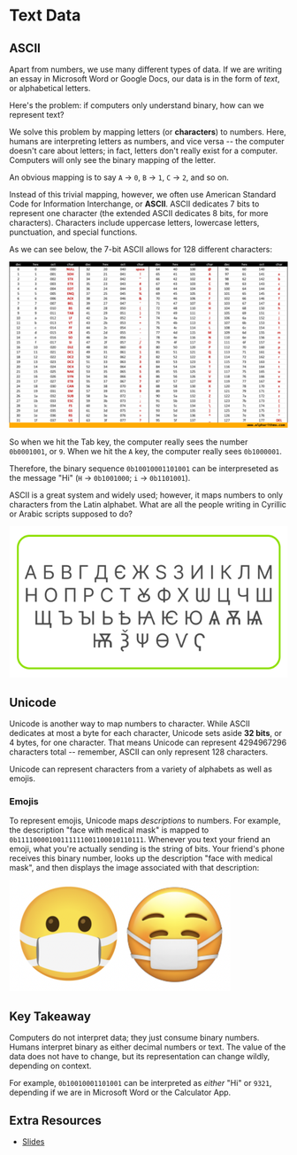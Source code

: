 # Text Data

## ASCII

Apart from numbers, we use many different types of data. If we are writing an essay in Microsoft Word or Google Docs, our data is in the form of *text*, or alphabetical letters.

Here's the problem: if computers only understand binary, how can we represent text?

We solve this problem by mapping letters (or **characters**) to numbers. Here, humans are interpreting letters as numbers, and vice versa -- the computer doesn't care about letters; in fact, letters don't really exist for a computer. Computers will only see the binary mapping of the letter.

An obvious mapping is to say `A` &rarr; `0`, `B` &rarr; `1`, `C` &rarr; `2`, and so on.

Instead of this trivial mapping, however, we often use American Standard Code for Information Interchange, or **ASCII**. ASCII dedicates 7 bits to represent one character (the extended ASCII dedicates 8 bits, for more characters). Characters include uppercase letters, lowercase letters, punctuation, and special functions.

As we can see below, the 7-bit ASCII allows for 128 different characters:

![ascii](ascii_chart.jpg)

So when we hit the Tab key, the computer really sees the number `0b0001001`, or `9`. When we hit the `A` key, the computer really sees `0b1000001`.

Therefore, the binary sequence `0b10010001101001` can be interpreseted as the message "Hi" (`H` &rarr; `0b1001000`; `i` &rarr; `0b1101001`).

ASCII is a great system and widely used; however, it maps numbers to only characters from the Latin alphabet. What are all the people writing in Cyrillic or Arabic scripts supposed to do?

![cyrillic](cyrillic.png)

## Unicode

Unicode is another way to map numbers to character. While ASCII dedicates at most a byte for each character, Unicode sets aside **32 bits**, or 4 bytes, for one character. That means Unicode can represent 4294967296 characters total -- remember, ASCII can only represent 128 characters.

Unicode can represent characters from a variety of alphabets as well as emojis.

### Emojis

To represent emojis, Unicode maps *descriptions* to numbers. For example, the description "face with medical mask" is mapped to `0b11110000100111111001100010110111`. Whenever you text your friend an emoji, what you're actually sending is the string of bits. Your friend's phone receives this binary number, looks up the description "face with medical mask", and then displays the image associated with that description:

<img src="medical_mask.png" style="width:400px;">

## **Key Takeaway**

Computers do not interpret data; they just consume binary numbers. Humans interpret binary as either decimal numbers or text. The value of the data does not have to change, but its representation can change wildly, depending on context.

For example, `0b10010001101001` can be interpreted as *either* "Hi" or `9321`, depending if we are in Microsoft Word or the Calculator App.

## Extra Resources

* <a href="https://docs.google.com/viewer?url=https://github.com/APCSP-SLCA/slides/raw/main/ascii/slides.pdf" target="_blank">Slides</a>
